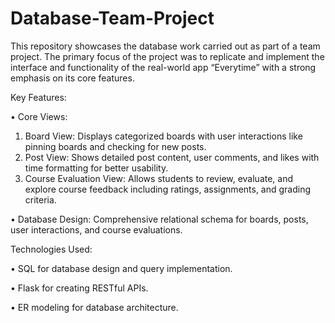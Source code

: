 # Database-Team-Project
This repository showcases the database work carried out as part of a team project. The primary focus of the project was to replicate and implement the interface and functionality of the real-world app “Everytime” with a strong emphasis on its core features.

Key Features:

• Core Views:
1. Board View: Displays categorized boards with user interactions like pinning boards and checking for new posts.
2. Post View: Shows detailed post content, user comments, and likes with time formatting for better usability.
3. Course Evaluation View: Allows students to review, evaluate, and explore course feedback including ratings, assignments, and grading criteria.

• Database Design: Comprehensive relational schema for boards, posts, user interactions, and course evaluations.

Technologies Used:

• SQL for database design and query implementation.

• Flask for creating RESTful APIs.

• ER modeling for database architecture.
